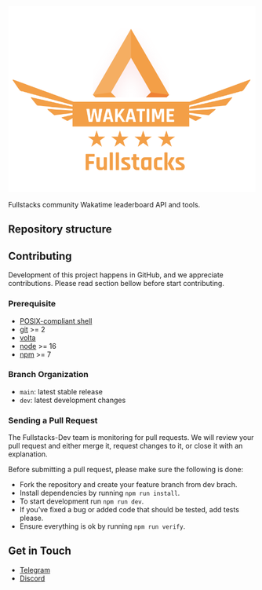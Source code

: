<div align="center">
  <img src="./assets/Logo.svg">
</div>

Fullstacks community Wakatime leaderboard API and tools.

## Repository structure


## Contributing

Development of this project happens in GitHub, and we appreciate contributions. Please read section bellow before start contributing.

### Prerequisite

* [POSIX-compliant shell][shell]
* [git][git] >= 2
* [volta][volta]
* [node][nodejs] >= 16
* [npm][npm] >= 7

### Branch Organization

* `main`: latest stable release
* `dev`: latest development changes

### Sending a Pull Request

The Fullstacks-Dev team is monitoring for pull requests. We will review your pull request and either merge it, request changes to it, or close it with an explanation.

Before submitting a pull request, please make sure the following is done:

* Fork the repository and create your feature branch from dev brach.
* Install dependencies by running `npm run install`.
* To start development run `npm run dev`.
* If you’ve fixed a bug or added code that should be tested, add tests please.
* Ensure everything is ok by running `npm run verify`.

## Get in Touch

* [Telegram][telegram-channel]
* [Discord][discord-server]

[git]: https://git-scm.com/
[github-cli]: https://cli.github.com/
[nodejs]: https://nodejs.org/en/
[shell]: https://en.wikipedia.org/wiki/Unix_shell
[volta]: https://volta.sh/
[npm]: https://www.npmjs.com/
[telegram-channel]: https://t.me/fullstacks
[discord-server]: https://kutt.it/fsk-discord
